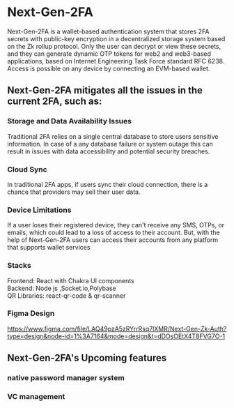 # Next-Gen-2FA 

Next-Gen-2FA is a wallet-based authentication system that stores 2FA secrets with public-key encryption in a decentralized storage system based on the Zk rollup protocol. Only the user can decrypt or view these secrets, and they can generate dynamic OTP tokens for web2 and web3-based applications, based on Internet Engineering Task Force standard RFC 6238. Access is possible on any device by connecting an EVM-based wallet.


## Next-Gen-2FA mitigates all the issues in the current 2FA, such as:

### Storage and Data Availability Issues
Traditional 2FA relies on a single central database to store users sensitive information. In case of a any database failure or system outage this can result in issues with data accessibility and potential security breaches.


### Cloud Sync
In traditional 2FA apps, if users sync their cloud connection, there is a chance that providers may sell their user data.

### Device Limitations 
If a user loses their registered device, they can't receive any SMS, OTPs, or emails, which could lead to a loss of access to their account. But, with the help of Next-Gen-2FA users can access their accounts from any platform that supports wallet services

### Stacks
Frontend: React with Chakra UI components <br/>
Backend: Node js ,Socket.io,Polybase <br/>
QR Libraries: react-qr-code & qr-scanner

### Figma Design
https://www.figma.com/file/LAQ49pzA5zRYrrRsq7lXMR/Next-Gen-Zk-Auth?type=design&node-id=1%3A7164&mode=design&t=dDOsOEtX4T8FVG7O-1

## Next-Gen-2FA's Upcoming features

### native password manager system
### VC management 

